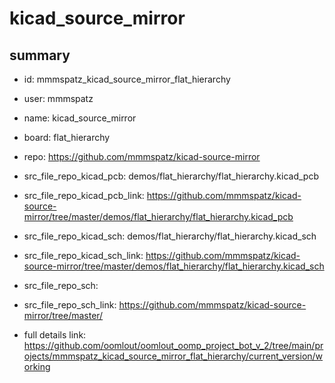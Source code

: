 # kicad_source_mirror
 
## summary 
* id: mmmspatz_kicad_source_mirror_flat_hierarchy
* user: mmmspatz
* name: kicad_source_mirror
* board: flat_hierarchy
* repo: https://github.com/mmmspatz/kicad-source-mirror
* src_file_repo_kicad_pcb: demos/flat_hierarchy/flat_hierarchy.kicad_pcb
* src_file_repo_kicad_pcb_link: https://github.com/mmmspatz/kicad-source-mirror/tree/master/demos/flat_hierarchy/flat_hierarchy.kicad_pcb
* src_file_repo_kicad_sch: demos/flat_hierarchy/flat_hierarchy.kicad_sch
* src_file_repo_kicad_sch_link: https://github.com/mmmspatz/kicad-source-mirror/tree/master/demos/flat_hierarchy/flat_hierarchy.kicad_sch

* src_file_repo_sch: 
* src_file_repo_sch_link: https://github.com/mmmspatz/kicad-source-mirror/tree/master/
* full details link: https://github.com/oomlout/oomlout_oomp_project_bot_v_2/tree/main/projects/mmmspatz_kicad_source_mirror_flat_hierarchy/current_version/working  







